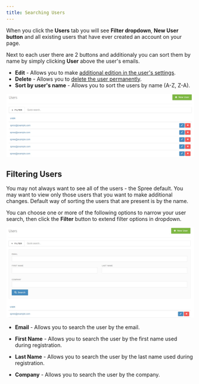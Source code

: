 ```yaml
---
title: Searching Users
---
```


When you click the **Users** tab you will see **Filter dropdown**, **New User button** and all existing users that have ever created an account on your page.

Next to each user there are 2 buttons and additionaly you can sort them by name by simply clicking **User** above the user's emails.

* **Edit** - Allows you to make [additional edition in the user's settings](/user/users/editing_users.html).
* **Delete** - Allows you to [delete the user permanently](/user/users/deleting_users.html).
* **Sort by user's name** - Allows you to sort the users by name (A-Z, Z-A).

![User search options](../../../images/user/users/users_tab.jpg)

## Filtering Users

You may not always want to see all of the users - the Spree default. You may want to view only those users that you want to make additional changes. Default way of sorting the users that are present is by the name.

You can choose one or more of the following options to narrow your user search, then click the **Filter** button to extend filter options in dropdown.

![User search option](../../../images/user/users/users_search_option.jpg)

* **Email** - Allows you to search the user by the email.

* **First Name** - Allows you to search the user by the first name used during registration.

* **Last Name** - Allows you to search the user by the last name used during registration.

* **Company** - Allows you to search the user by the company.
